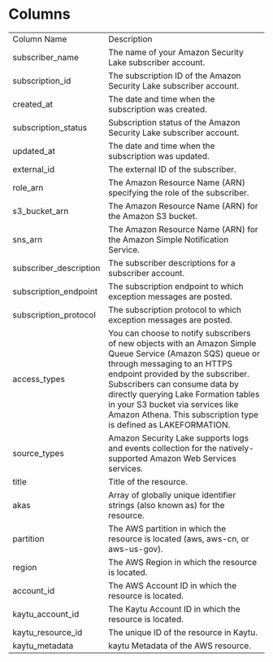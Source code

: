 # Columns  

<table>
	<tr><td>Column Name</td><td>Description</td></tr>
	<tr><td>subscriber_name</td><td>The name of your Amazon Security Lake subscriber account.</td></tr>
	<tr><td>subscription_id</td><td>The subscription ID of the Amazon Security Lake subscriber account.</td></tr>
	<tr><td>created_at</td><td>The date and time when the subscription was created.</td></tr>
	<tr><td>subscription_status</td><td>Subscription status of the Amazon Security Lake subscriber account.</td></tr>
	<tr><td>updated_at</td><td>The date and time when the subscription was updated.</td></tr>
	<tr><td>external_id</td><td>The external ID of the subscriber.</td></tr>
	<tr><td>role_arn</td><td>The Amazon Resource Name (ARN) specifying the role of the subscriber.</td></tr>
	<tr><td>s3_bucket_arn</td><td>The Amazon Resource Name (ARN) for the Amazon S3 bucket.</td></tr>
	<tr><td>sns_arn</td><td>The Amazon Resource Name (ARN) for the Amazon Simple Notification Service.</td></tr>
	<tr><td>subscriber_description</td><td>The subscriber descriptions for a subscriber account.</td></tr>
	<tr><td>subscription_endpoint</td><td>The subscription endpoint to which exception messages are posted.</td></tr>
	<tr><td>subscription_protocol</td><td>The subscription protocol to which exception messages are posted.</td></tr>
	<tr><td>access_types</td><td>You can choose to notify subscribers of new objects with an Amazon Simple Queue Service (Amazon SQS) queue or through messaging to an HTTPS endpoint provided by the subscriber. Subscribers can consume data by directly querying Lake Formation tables in your S3 bucket via services like Amazon Athena. This subscription type is defined as LAKEFORMATION.</td></tr>
	<tr><td>source_types</td><td>Amazon Security Lake supports logs and events collection for the natively-supported Amazon Web Services services.</td></tr>
	<tr><td>title</td><td>Title of the resource.</td></tr>
	<tr><td>akas</td><td>Array of globally unique identifier strings (also known as) for the resource.</td></tr>
	<tr><td>partition</td><td>The AWS partition in which the resource is located (aws, aws-cn, or aws-us-gov).</td></tr>
	<tr><td>region</td><td>The AWS Region in which the resource is located.</td></tr>
	<tr><td>account_id</td><td>The AWS Account ID in which the resource is located.</td></tr>
	<tr><td>kaytu_account_id</td><td>The Kaytu Account ID in which the resource is located.</td></tr>
	<tr><td>kaytu_resource_id</td><td>The unique ID of the resource in Kaytu.</td></tr>
	<tr><td>kaytu_metadata</td><td>kaytu Metadata of the AWS resource.</td></tr>
</table>